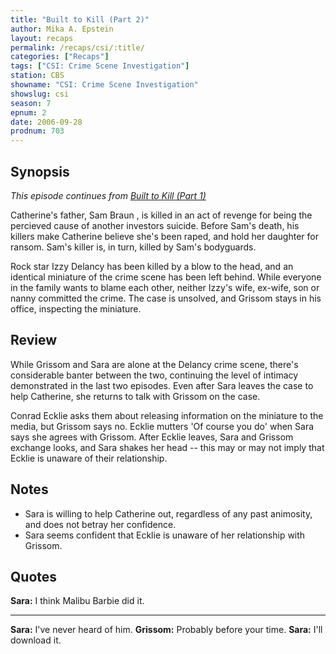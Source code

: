 ```yaml
---
title: "Built to Kill (Part 2)"
author: Mika A. Epstein
layout: recaps
permalink: /recaps/csi/:title/
categories: ["Recaps"]
tags: ["CSI: Crime Scene Investigation"]
station: CBS
showname: "CSI: Crime Scene Investigation"
showslug: csi
season: 7
epnum: 2
date: 2006-09-28
prodnum: 703
---
```


## Synopsis

_This episode continues from [Built to Kill (Part 1)](/library/recaps/csi/built-to-kill-part-1/)_

Catherine's father, Sam Braun , is killed in an act of revenge for being the percieved cause of another investors suicide. Before Sam's death, his killers make Catherine believe she's been raped, and hold her daughter for ransom. Sam's killer is, in turn, killed by Sam's bodyguards.

Rock star Izzy Delancy has been killed by a blow to the head, and an identical miniature of the crime scene has been left behind. While everyone in the family wants to blame each other, neither Izzy's wife, ex-wife, son or nanny committed the crime. The case is unsolved, and Grissom stays in his office, inspecting the miniature.

## Review

While Grissom and Sara are alone at the Delancy crime scene, there's considerable banter between the two, continuing the level of intimacy demonstrated in the last two episodes. Even after Sara leaves the case to help Catherine, she returns to talk with Grissom on the case.

Conrad Ecklie asks them about releasing information on the miniature to the media, but Grissom says no. Ecklie mutters 'Of course you do' when Sara says she agrees with Grissom. After Ecklie leaves, Sara and Grissom exchange looks, and Sara shakes her head -- this may or may not imply that Ecklie is unaware of their relationship.

## Notes

* Sara is willing to help Catherine out, regardless of any past animosity, and does not betray her confidence.
* Sara seems confident that Ecklie is unaware of her relationship with Grissom.

## Quotes

**Sara:** I think Malibu Barbie did it.

- - -

**Sara:** I've never heard of him.
**Grissom:** Probably before your time.
**Sara:** I'll download it.
